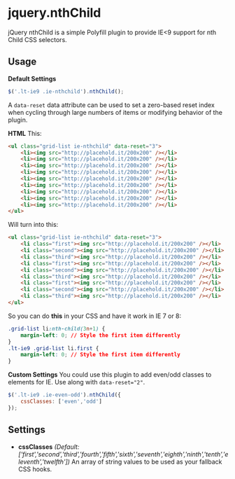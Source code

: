 jquery.nthChild
===============

jQuery nthChild is a simple Polyfill plugin to provide IE&lt;9 support for nth Child CSS selectors.

Usage
-----

**Default Settings**
```js
$('.lt-ie9 .ie-nthchild').nthChild();
```

A `data-reset` data attribute can be used to set a zero-based reset index when cycling through large numbers of items or modifying behavior of the plugin.

**HTML**
This:
```html
<ul class="grid-list ie-nthchild" data-reset="3">
    <li><img src="http://placehold.it/200x200" /></li>
    <li><img src="http://placehold.it/200x200" /></li>
    <li><img src="http://placehold.it/200x200" /></li>
    <li><img src="http://placehold.it/200x200" /></li>
    <li><img src="http://placehold.it/200x200" /></li>
    <li><img src="http://placehold.it/200x200" /></li>
    <li><img src="http://placehold.it/200x200" /></li>
    <li><img src="http://placehold.it/200x200" /></li>
    <li><img src="http://placehold.it/200x200" /></li>
</ul>
```
Will turn into this:
```html
<ul class="grid-list ie-nthchild" data-reset="3">
    <li class="first"><img src="http://placehold.it/200x200" /></li>
    <li class="second"><img src="http://placehold.it/200x200" /></li>
    <li class="third"><img src="http://placehold.it/200x200" /></li>
    <li class="first"><img src="http://placehold.it/200x200" /></li>
    <li class="second"><img src="http://placehold.it/200x200" /></li>
    <li class="third"><img src="http://placehold.it/200x200" /></li>
    <li class="first"><img src="http://placehold.it/200x200" /></li>
    <li class="second"><img src="http://placehold.it/200x200" /></li>
    <li class="third"><img src="http://placehold.it/200x200" /></li>
</ul>
```

So you can do **this** in your CSS and have it work in IE 7 or 8:
```css
.grid-list li:nth-child(3n+1) {
    margin-left: 0; // Style the first item differently
}
.lt-ie9 .grid-list li.first {
    margin-left: 0; // Style the first item differently
}
```

**Custom Settings**
You could use this plugin to add even/odd classes to elements for IE. Use along with `data-reset="2"`.
```js
$('.lt-ie9 .ie-even-odd').nthChild({
    cssClasses: ['even','odd']
});
```

Settings
--------

* **cssClasses** _(Default: ['first','second','third','fourth','fifth','sixth','seventh','eighth','ninth','tenth','eleventh','twelfth'])_ An array of string values to be used as your fallback CSS hooks.
